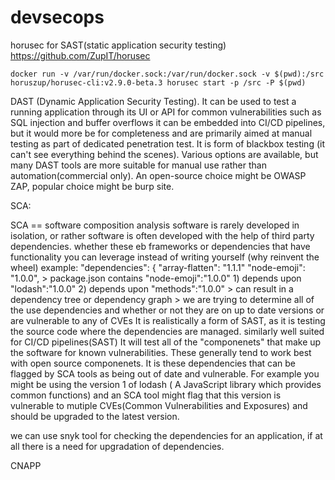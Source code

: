 # devsecops
horusec for SAST(static application security testing)  https://github.com/ZupIT/horusec
```
docker run -v /var/run/docker.sock:/var/run/docker.sock -v $(pwd):/src horuszup/horusec-cli:v2.9.0-beta.3 horusec start -p /src -P $(pwd)

```

DAST (Dynamic Application Security Testing). It can be used to test a  running application through its UI or API for common vulnerabilities such as SQL injection and buffer overflows
it can be embedded into CI/CD pipelines, but it would more be for completeness and are primarily aimed at manual testing as part of dedicated penetration test.
It is form of blackbox testing (it can't see everything behind the scenes).
Various options are available, but many DAST tools are more suitable for manual use rather than automation(commercial only).
An open-source choice might be OWASP ZAP, popular choice might be burp site.

SCA:

SCA == software composition analysis
software is rarely developed in isolation, or rather software is often developed with the help of third party dependencies. whether these eb frameworks or dependencies that have functionality you can  leverage instead of writing yourself (why reinvent the wheel)
example:
"dependencies": {
    "array-flatten": "1.1.1"
    "node-emoji": "1.0.0",
    > package.json contains "node-emoji":"1.0.0"
      1) depends upon "lodash":"1.0.0"
      2) depends upon "methods":"1.0.0"
    > can result in a dependency tree or dependency graph
    > we are trying to determine all of the use dependencies and whether or not they are on up to date versions or are vulnerable to any of CVEs
It is realistically a form of SAST, as it is testing the source code where the dependencies are managed.
similarly well suited for CI/CD pipelines(SAST)
It will test all of the "componenets" that make up the software for known vulnerabilities. These generally tend to work best with open source componenets.
It is these dependencies that can be flagged by SCA tools as being out of date and vulnerable. For example you might be using the version 1 of lodash ( A JavaScript library which provides common
functions) and an SCA tool might flag that this version is vulnerable to mutiple CVEs(Common Vulnerabilities and Exposures) and should be upgraded to the latest version.

we can use snyk tool for checking the dependencies for an application, if at all there is a need for upgradation of dependencies. 

CNAPP

